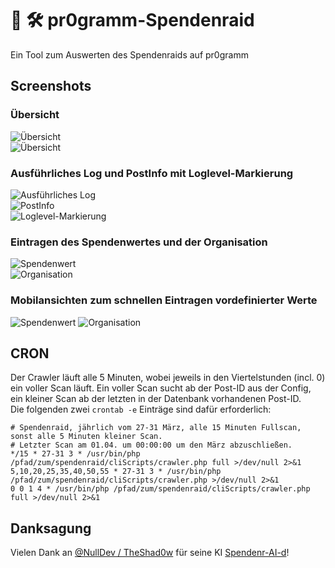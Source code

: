 # :money_with_wings: :hammer_and_wrench: pr0gramm-Spendenraid
Ein Tool zum Auswerten des Spendenraids auf pr0gramm

## Screenshots
### Übersicht
![Übersicht](/screenshots/overview1.png?raw=true)  
![Übersicht](/screenshots/overview2.png?raw=true)  

### Ausführliches Log und PostInfo mit Loglevel-Markierung
![Ausführliches Log](/screenshots/log.png?raw=true)  
![PostInfo](/screenshots/postInfo.png?raw=true)  
![Loglevel-Markierung](/screenshots/logLevel.png?raw=true)  

### Eintragen des Spendenwertes und der Organisation
![Spendenwert](/screenshots/valuation.png?raw=true)  
![Organisation](/screenshots/orga.png?raw=true)  

### Mobilansichten zum schnellen Eintragen vordefinierter Werte
![Spendenwert](/screenshots/valuationMobile.png?raw=true)
![Organisation](/screenshots/orgaMobile.png?raw=true)  

## CRON
Der Crawler läuft alle 5 Minuten, wobei jeweils in den Viertelstunden (incl. 0) ein voller Scan läuft. Ein voller Scan sucht ab der Post-ID aus der Config, ein kleiner Scan ab der letzten in der Datenbank vorhandenen Post-ID.  
Die folgenden zwei `crontab -e` Einträge sind dafür erforderlich:  
```
# Spendenraid, jährlich vom 27-31 März, alle 15 Minuten Fullscan, sonst alle 5 Minuten kleiner Scan.
# Letzter Scan am 01.04. um 00:00:00 um den März abzuschließen.
*/15 * 27-31 3 * /usr/bin/php /pfad/zum/spendenraid/cliScripts/crawler.php full >/dev/null 2>&1
5,10,20,25,35,40,50,55 * 27-31 3 * /usr/bin/php /pfad/zum/spendenraid/cliScripts/crawler.php >/dev/null 2>&1
0 0 1 4 * /usr/bin/php /pfad/zum/spendenraid/cliScripts/crawler.php full >/dev/null 2>&1
```

## Danksagung
Vielen Dank an [@NullDev / TheShad0w](https://github.com/NullDev) für seine KI [Spendenr-AI-d](https://github.com/pr0-dev/Spendenr-AI-d)!
